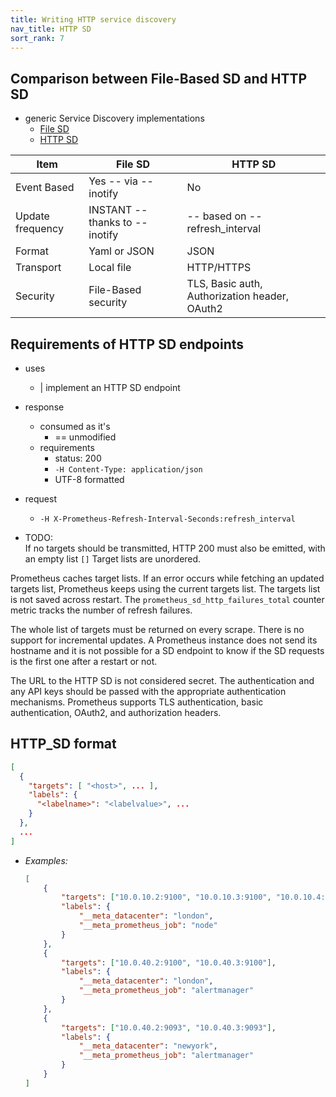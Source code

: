 ```yaml
---
title: Writing HTTP service discovery
nav_title: HTTP SD
sort_rank: 7
---
```


## Comparison between File-Based SD and HTTP SD

* generic Service Discovery implementations
  * [File SD](https://prometheus.io/docs/guides/file-sd/#use-file-based-service-discovery-to-discover-scrape-targets)
  * [HTTP SD](https://prometheus.io/docs/prometheus/latest/configuration/configuration/#http_sd_config)

| Item             | File SD                         | HTTP SD                                       |
|------------------|---------------------------------|-----------------------------------------------|
| Event Based      | Yes -- via -- inotify           | No                                            |
| Update frequency | INSTANT -- thanks to -- inotify | -- based on -- refresh_interval               |
| Format           | Yaml or JSON                    | JSON                                          |
| Transport        | Local file                      | HTTP/HTTPS                                    |
| Security         | File-Based security             | TLS, Basic auth, Authorization header, OAuth2 |

## Requirements of HTTP SD endpoints

* uses
  * | implement an HTTP SD endpoint

* response
  * consumed as it's
    * == unmodified
  * requirements
    * status: 200
    * `-H Content-Type: application/json`
    * UTF-8 formatted 
* request
  * `-H X-Prometheus-Refresh-Interval-Seconds:refresh_interval`

* TODO:     
If no targets should be transmitted, HTTP 200 must also be emitted, with an empty list `[]`
Target lists are unordered.

Prometheus caches target lists. If an error occurs while fetching an updated
targets list, Prometheus keeps using the current targets list. The targets list
is not saved across restart. The `prometheus_sd_http_failures_total` counter
metric tracks the number of refresh failures.

The whole list of targets must be returned on every scrape. There is no support
for incremental updates. A Prometheus instance does not send its hostname and it
is not possible for a SD endpoint to know if the SD requests is the first one
after a restart or not.

The URL to the HTTP SD is not considered secret. The authentication and any API
keys should be passed with the appropriate authentication mechanisms. Prometheus
supports TLS authentication, basic authentication, OAuth2, and authorization
headers.

## HTTP_SD format

```json
[
  {
    "targets": [ "<host>", ... ],
    "labels": {
      "<labelname>": "<labelvalue>", ...
    }
  },
  ...
]
```

* _Examples:_

    ```json
    [
        {
            "targets": ["10.0.10.2:9100", "10.0.10.3:9100", "10.0.10.4:9100", "10.0.10.5:9100"],
            "labels": {
                "__meta_datacenter": "london",
                "__meta_prometheus_job": "node"
            }
        },
        {
            "targets": ["10.0.40.2:9100", "10.0.40.3:9100"],
            "labels": {
                "__meta_datacenter": "london",
                "__meta_prometheus_job": "alertmanager"
            }
        },
        {
            "targets": ["10.0.40.2:9093", "10.0.40.3:9093"],
            "labels": {
                "__meta_datacenter": "newyork",
                "__meta_prometheus_job": "alertmanager"
            }
        }
    ]
    ```
